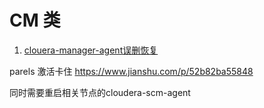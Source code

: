 <!--
 * @Author: wjn
 * @Date: 2020-01-31 10:00:10
 * @LastEditors: wjn
 * @LastEditTime: 2020-03-01 10:17:13
 -->
# CM 类

1. [clouera-manager-agent误删恢复](CM/Cloudera-Manager-agent误删恢复.md)




parels 激活卡住
https://www.jianshu.com/p/52b82ba55848

同时需要重启相关节点的cloudera-scm-agent
